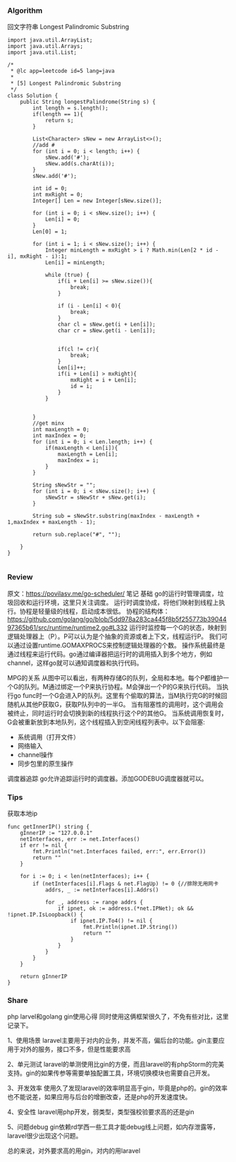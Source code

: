 ### Algorithm

回文字符串 Longest Palindromic Substring
```
import java.util.ArrayList;
import java.util.Arrays;
import java.util.List;

/*
 * @lc app=leetcode id=5 lang=java
 *
 * [5] Longest Palindromic Substring
 */
class Solution {
    public String longestPalindrome(String s) {
        int length = s.length();
        if(length == 1){
            return s;
        }
 
        List<Character> sNew = new ArrayList<>();
        //add #
        for (int i = 0; i < length; i++) {
            sNew.add('#');
            sNew.add(s.charAt(i));
        }
        sNew.add('#');

        int id = 0;
        int mxRight = 0;
        Integer[] Len = new Integer[sNew.size()];
  
        for (int i = 0; i < sNew.size(); i++) {
            Len[i] = 0;
        }
        Len[0] = 1;

        for (int i = 1; i < sNew.size(); i++) {
            Integer minLength = mxRight > i ? Math.min(Len[2 * id - i], mxRight - i):1;
            Len[i] = minLength;

            while (true) {
                if(i + Len[i] >= sNew.size()){
                    break;
                }

                if (i - Len[i] < 0){
                    break;
                }
                char cl = sNew.get(i + Len[i]);
                char cr = sNew.get(i - Len[i]);

            
                if(cl != cr){
                    break;
                }
                Len[i]++;
                if(i + Len[i] > mxRight){
                    mxRight = i + Len[i];
                    id = i;
                }
            }

    
        }
        //get minx
        int maxLength = 0;
        int maxIndex = 0;
        for (int i = 0; i < Len.length; i++) {
            if(maxLength < Len[i]){
                maxLength = Len[i];
                maxIndex = i;
            }
        }
        
        String sNewStr = "";
        for (int i = 0; i < sNew.size(); i++) {
            sNewStr = sNewStr + sNew.get(i);
        }
   
        String sub = sNewStr.substring(maxIndex - maxLength + 1,maxIndex + maxLength - 1);

        return sub.replace("#", "");
        
    }
}


```

### Review

原文：https://povilasv.me/go-scheduler/
笔记
基础
go的运行时管理调度，垃圾回收和运行环境，这里只关注调度。
运行时调度协成，将他们映射到线程上执行。协程是轻量级的线程，启动成本很低。
协程的结构体：https://github.com/golang/go/blob/5dd978a283ca445f8b5f255773b3904497365b61/src/runtime/runtime2.go#L332
运行时监控每一个G的状态，映射到逻辑处理器上（P）。P可以认为是个抽象的资源或者上下文，线程运行P。
我们可以通过设置runtime.GOMAXPROCS来控制逻辑处理器的个数。
操作系统最终是通过线程来运行代码。go通过编译器把运行时的调用插入到多个地方，例如channel，这样go就可以通知调度器和执行代码。

MPG的关系
从图中可以看出，有两种存储G的队列，全局和本地。每个P都维护一个G的队列。M通过绑定一个P来执行协程。M会弹出一个P的G来执行代码。
当执行go func时一个G会进入P的队列。这里有个偷取的算法，当M执行完G的时候回随机从其他P获取G，获取P队列中的一半G。
当有阻塞性的调用时，这个调用会被终止，同时运行时会切换到新的线程执行这个P的其他G。
当系统调用恢复时，G会被重新放到本地队列，这个线程插入到空闲线程列表中。以下会阻塞:

 - 系统调用（打开文件）
 - 网络输入
 - channel操作
 - 同步包里的原生操作

调度器追踪
go允许追踪运行时的调度器。添加GODEBUG调度器就可以。


### Tips
获取本地ip
```
func getInnerIP() string {
	gInnerIP := "127.0.0.1"
	netInterfaces, err := net.Interfaces()
	if err != nil {
		fmt.Println("net.Interfaces failed, err:", err.Error())
		return ""
	}

	for i := 0; i < len(netInterfaces); i++ {
		if (netInterfaces[i].Flags & net.FlagUp) != 0 {//排除无用网卡
			addrs, _ := netInterfaces[i].Addrs()

			for _, address := range addrs {
				if ipnet, ok := address.(*net.IPNet); ok && !ipnet.IP.IsLoopback() {
					if ipnet.IP.To4() != nil {
						fmt.Println(ipnet.IP.String())
						return ""
					}
				}
			}
		}
	}

	return gInnerIP
}
```



### Share
php larvel和golang gin使用心得
同时使用这俩框架很久了，不免有些对比，这里记录下。

1、使用场景
laravel主要用于对内的业务，并发不高，偏后台的功能。gin主要应用于对外的服务，接口不多，但是性能要求高

2、单元测试
laravel的单测使用比gin的方便，而且laravel的有phpStorm的完美支持。gin的如果传参等需要单独配置工具，环境切换模块也需要自己开发。

3、开发效率
使用久了发现laravel的效率明显高于gin，毕竟是php的。gin的效率也不能说差，如果应用与后台的增删改查，还是php的开发速度快。

4、安全性
laravel用php开发，弱类型，类型强校验要求高的还是gin

5、问题debug
gin依赖rd学西一些工具才能debug线上问题，如内存泄露等，laravel很少出现这个问题。

总的来说，对外要求高的用gin，对内的用laravel
